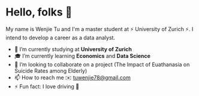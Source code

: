 # Hello, folks 👋


My name is Wenjie Tu and I'm a master student at ⚡ University of Zurich ⚡. I intend to develop a career as a data analyst. 

- 🏫 I’m currently studying at **University of Zurich**
- 🎓 I’m currently learning **Economics** and **Data Science**
- 👯 I’m looking to collaborate on a project (The Impact of Euathanasia on Suicide Rates among Elderly)
- 📫 How to reach me ✉️ tuwenjie78@gmail.com 
- ⚡ Fun fact: I love driving 🚙
